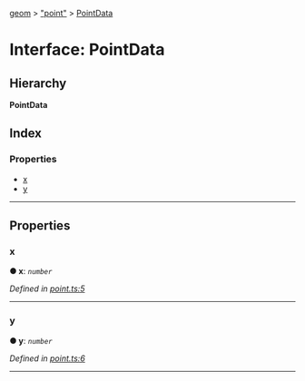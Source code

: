 [geom](../README.md) > ["point"](../modules/_point_.md) > [PointData](../interfaces/_point_.pointdata.md)

# Interface: PointData

## Hierarchy

**PointData**

## Index

### Properties

* [x](_point_.pointdata.md#x)
* [y](_point_.pointdata.md#y)

---

## Properties

<a id="x"></a>

###  x

**● x**: *`number`*

*Defined in [point.ts:5](https://github.com/adrianlafond/geom/blob/255e0b6/src/point.ts#L5)*

___
<a id="y"></a>

###  y

**● y**: *`number`*

*Defined in [point.ts:6](https://github.com/adrianlafond/geom/blob/255e0b6/src/point.ts#L6)*

___

